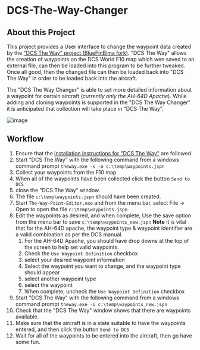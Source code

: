 # DCS-The-Way-Changer
## About this Project
 This project provides a User interface to change the waypoint data created by the ["DCS The Way" project (BlueFinBima fork)](https://github.com/BlueFinBima/DCS-The-Way/).  "DCS The Way" allows the creation of waypoints on the DCS World F10 map which wen saved to an external file, can then be loaded into this program to be further tweaked.  Once all good, then the changed file can then be loaded back into "DCS The Way" in order to be loaded back into the aircraft.

The "DCS The Way Changer" is able to set more detailed information about a waypoint for certain aircraft (_currently only the AH-64D Apache_).  While adding and cloning waypoints is supported in the "DCS The Way Changer" it is anticipated that collection will take place in "DCS The Way".

![image](https://user-images.githubusercontent.com/18526232/183957505-771d2222-baee-4a72-ad7e-c9399c2a1174.png)

## Workflow
1. Ensure that the [installation instructions for "DCS The Way"](https://github.com/BlueFinBima/DCS-The-Way#how-to-install) are followed
2. Start "DCS The Way" with the following command from a windows command prompt `theway.exe -s -o c:\temp\waypoints.jspn`
3. Collect your waypoints from the F10 map
4. When all of the waypoints have been collected click the button `Send to DCS`
5. close the "DCS The Way" window.
6. The file `c:\temp\waypoints.jspn` should have been created.
7. Start `The-Way-Point-Editor.exe` and from the menu bar, select File -> Open to open the file  `c:\temp\waypoints.jspn`
8. Edit the waypoints as desired, and when complete, Use the save option from the menu bar to save `c:\temp\waypoints_new.jspn` **Note** it is vital that for the AH-64D apache, the waypoint type & waypoint identifier are a valid combination as per the DCS manual.
   1. For the AH-64D Apache, you should have drop downs at the top of the screen to help set valid waypoints.
   1. Check the `Use Waypoint Definition` checkbox
   2. select your desired waypoint information
   3. Select the waypoint you want to change, and the waypoint type should appear
   4. select another waypoint type
   5. select the waypoint
   7. When complete, uncheck the  `Use Waypoint Definition` checkbox 
10. Start "DCS The Way" with the following command from a windows command prompt `theway.exe -i c:\temp\waypoints_new.jspn`
11. Check that the "DCS The Way" window shows that there are waypoints available.
12. Make sure that the aircraft is in a state suitable to have the waypoints entered, and then click the button `Send to DCS`
13. Wait for all of the waypoints to be entered into the aircraft, then go have some fun. 
